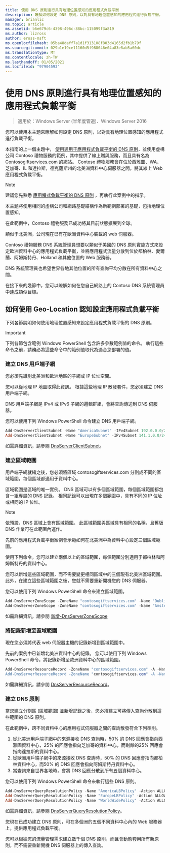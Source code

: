 ```yaml
---
title: 使用 DNS 原則進行具有地理位置感知的應用程式負載平衡
description: 瞭解如何設定 DNS 原則，以對具有地理位置感知的應用程式進行負載平衡。
manager: brianlic
ms.topic: article
ms.assetid: b6e679c6-4398-496c-88bc-115099f3a819
ms.author: lizross
author: eross-msft
ms.openlocfilehash: 05ba48daff7a1d1f313108f803d4165d2fb1b79f
ms.sourcegitcommit: 029b1e19ce11160d5f988046e04a83e8ab5a60dc
ms.translationtype: MT
ms.contentlocale: zh-TW
ms.lasthandoff: 01/05/2021
ms.locfileid: "97904593"
---
```

# <a name="use-dns-policy-for-application-load-balancing-with-geo-location-awareness"></a>使用 DNS 原則進行具有地理位置感知的應用程式負載平衡

>適用於：Windows Server (半年度管道)、Windows Server 2016

您可以使用本主題來瞭解如何設定 DNS 原則，以對具有地理位置感知的應用程式進行負載平衡。

本指南的上一個主題中， [使用適用于應用程式負載平衡的 DNS 原則](./app-lb.md)，並使用虛構公司 Contoso 禮物服務的範例，其中提供了線上贈與服務，而且具有名為 Contosogiftservices.com 的網站。 Contoso 禮物服務會在位於西雅圖、WA、芝加哥、IL 和達拉斯，德克薩斯州的北美洲資料中心伺服器之間，將其線上 Web 應用程式負載平衡。

>[!NOTE]
>建議您先熟悉 [應用程式負載平衡的 DNS 原則](./app-lb.md) ，再執行此案例中的指示。

本主題將使用相同的虛構公司和網路基礎結構作為新範例部署的基礎，包括地理位置感知。

在此範例中，Contoso 禮物服務已成功將其目前狀態擴展到全球。

類似于北美洲，公司現在已有在歐洲資料中心裝載的 web 伺服器。

Contoso 禮物服務 DNS 系統管理員想要以類似于美國的 DNS 原則實施方式來設定歐洲資料中心的應用程式負載平衡，並將應用程式流量分散到位於都柏林、愛爾蘭、阿姆斯特丹、Holland 和其他位置的 Web 服務器。

DNS 系統管理員也希望世界各地其他位置的所有查詢平均分散在所有資料中心之間。

在接下來的幾節中，您可以瞭解如何在您自己網路上的 Contoso DNS 系統管理員中達成類似目標。

## <a name="how-to-configure-application-load-balancing-with-geo-location-awareness"></a>如何使用 Geo-Location 認知設定應用程式負載平衡

下列各節說明如何使用地理位置感知來設定應用程式負載平衡的 DNS 原則。

>[!IMPORTANT]
>下列各節包含範例 Windows PowerShell 包含許多參數範例值的命令。 執行這些命令之前，請務必將這些命令中的範例值取代為適合您部署的值。

### <a name="create-the-dns-client-subnets"></a><a name="bkmk_clientsubnets"></a>建立 DNS 用戶端子網

您必須先識別北美洲和歐洲地區的子網或 IP 位址空間。

您可以從地理 IP 地圖取得此資訊。 根據這些地理 IP 散發套件，您必須建立 DNS 用戶端子網。

DNS 用戶端子網是 IPv4 或 IPv6 子網的邏輯群組，會將查詢傳送到 DNS 伺服器。

您可以使用下列 Windows PowerShell 命令建立 DNS 用戶端子網。

```powershell
Add-DnsServerClientSubnet -Name "AmericaSubnet" -IPv4Subnet 192.0.0.0/24,182.0.0.0/24
Add-DnsServerClientSubnet -Name "EuropeSubnet" -IPv4Subnet 141.1.0.0/24,151.1.0.0/24
```

如需詳細資訊，請參閱 [DnsServerClientSubnet](/powershell/module/dnsserver/add-dnsserverclientsubnet)。

### <a name="create-the-zone-scopes"></a><a name="bkmk_zscopes2"></a>建立區域範圍

用戶端子網就緒之後，您必須將區域 contosogiftservices.com 分割成不同的區域範圍，每個區域都適用于資料中心。

區域範圍是區域的唯一實例。 DNS 區域可以有多個區域範圍，每個區域範圍都包含一組專屬的 DNS 記錄。 相同記錄可以出現在多個範圍中，具有不同的 IP 位址或相同的 IP 位址。

>[!NOTE]
>依預設，DNS 區域上會有區域範圍。 此區域範圍與區域具有相同的名稱，且舊版 DNS 作業可在此範圍內運作。

先前的應用程式負載平衡案例會示範如何在北美洲中為資料中心設定三個區域範圍。

使用下列命令，您可以建立兩個以上的區域範圍，每個範圍分別適用于都柏林和阿姆斯特丹的資料中心。

您可以新增這些區域範圍，而不需要變更相同區域中的三個現有北美洲區域範圍。 此外，在建立這些區域範圍之後，您就不需要重新開機您的 DNS 伺服器。

您可以使用下列 Windows PowerShell 命令來建立區域範圍。

```powershell
Add-DnsServerZoneScope -ZoneName "contosogiftservices.com" -Name "DublinZoneScope"
Add-DnsServerZoneScope -ZoneName "contosogiftservices.com" -Name "AmsterdamZoneScope"
```

如需詳細資訊，請參閱 [新增-DnsServerZoneScope](/powershell/module/dnsserver/add-dnsserverzonescope)

### <a name="add-records-to-the-zone-scopes"></a><a name="bkmk_records2"></a>將記錄新增至區域範圍

現在您必須將代表 web 伺服器主機的記錄新增到區域範圍中。

先前的案例中已新增北美洲資料中心的記錄。 您可以使用下列 Windows PowerShell 命令，將記錄新增至歐洲資料中心的區域範圍。

```powershell
Add-DnsServerResourceRecord -ZoneName "contosogiftservices.com" -A -Name "www" -IPv4Address "151.1.0.1" -ZoneScope "DublinZoneScope”
Add-DnsServerResourceRecord -ZoneName "contosogiftservices.com" -A -Name "www" -IPv4Address "141.1.0.1" -ZoneScope "AmsterdamZoneScope"
```

如需詳細資訊，請參閱 [DnsServerResourceRecord](/powershell/module/dnsserver/add-dnsserverresourcerecord)。

### <a name="create-the-dns-policies"></a><a name="bkmk_policies2"></a>建立 DNS 原則

當您建立分割區 (區域範圍) 並新增記錄之後，您必須建立可將傳入查詢分散到這些範圍的 DNS 原則。

在此範例中，跨不同資料中心的應用程式伺服器之間的查詢散發符合下列準則。

1. 從北美洲用戶端子網中的來源接收 DNS 查詢時，50% 的 DNS 回應會指向西雅圖資料中心，25% 的回應會指向芝加哥的資料中心，而剩餘的25% 回應會指向達拉斯的資料中心。
2. 從歐洲用戶端子網中的來源接收 DNS 查詢時，50% 的 DNS 回應會指向都柏林資料中心，而50% 的 DNS 回應會指向阿姆斯特丹資料中心。
3. 當查詢來自世界各地時，會將 DNS 回應分散到所有五個資料中心。

您可以使用下列 Windows PowerShell 命令來執行這些 DNS 原則。

```powershell
Add-DnsServerQueryResolutionPolicy -Name "AmericaLBPolicy" -Action ALLOW -ClientSubnet "eq,AmericaSubnet" -ZoneScope "SeattleZoneScope,2;ChicagoZoneScope,1; TexasZoneScope,1" -ZoneName "contosogiftservices.com" –ProcessingOrder 1
Add-DnsServerQueryResolutionPolicy -Name "EuropeLBPolicy" -Action ALLOW -ClientSubnet "eq,EuropeSubnet" -ZoneScope "DublinZoneScope,1;AmsterdamZoneScope,1" -ZoneName "contosogiftservices.com" -ProcessingOrder 2
Add-DnsServerQueryResolutionPolicy -Name "WorldWidePolicy" -Action ALLOW -FQDN "eq,*.contoso.com" -ZoneScope "SeattleZoneScope,1;ChicagoZoneScope,1; TexasZoneScope,1;DublinZoneScope,1;AmsterdamZoneScope,1" -ZoneName "contosogiftservices.com" -ProcessingOrder 3
```

如需詳細資訊，請參閱 [DnsServerQueryResolutionPolicy](/powershell/module/dnsserver/add-dnsserverqueryresolutionpolicy)。

您現在已成功建立 DNS 原則，可在多個洲的五個不同資料中心內的 Web 服務器上，提供應用程式負載平衡。

您可以根據您的流量管理需求建立數千個 DNS 原則，而且會動態套用所有新原則，而不需要重新開機 DNS 伺服器上的傳入查詢。
